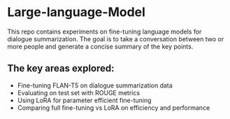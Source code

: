 # Large-language-Model
This repo contains experiments on fine-tuning language models for dialogue summarization. The goal is to take a conversation between two or more people and generate a concise summary of the key points.

## The key areas explored:

- Fine-tuning FLAN-T5 on dialogue summarization data
- Evaluating on test set with ROUGE metrics
- Using LoRA for parameter efficient fine-tuning
- Comparing full fine-tuning vs LoRA on efficiency and performance
